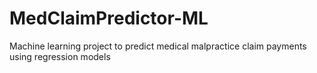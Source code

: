 # MedClaimPredictor-ML
Machine learning project to predict medical malpractice claim payments using regression models

